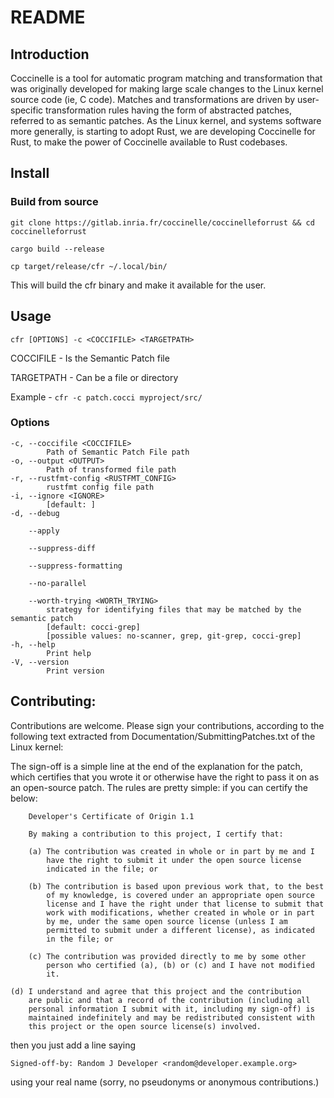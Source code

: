 # README

## Introduction

Coccinelle is a tool for automatic program matching and transformation that
was originally developed for making large scale changes to the Linux kernel
source code (ie, C code).  Matches and transformations are driven by
user-specific transformation rules having the form of abstracted patches,
referred to as semantic patches. As the Linux kernel, and systems software
more generally, is starting to adopt Rust, we are developing Coccinelle for
Rust, to make the power of Coccinelle available to Rust codebases.

## Install

### Build from source

`git clone https://gitlab.inria.fr/coccinelle/coccinelleforrust && cd coccinelleforrust`

`cargo build --release`

`cp target/release/cfr ~/.local/bin/`

This will build the cfr binary and make it available for the user.

## Usage

    cfr [OPTIONS] -c <COCCIFILE> <TARGETPATH>


COCCIFILE - Is the Semantic Patch file

TARGETPATH - Can be a file or directory

Example - `cfr -c patch.cocci myproject/src/`

### Options

    -c, --coccifile <COCCIFILE>
            Path of Semantic Patch File path
    -o, --output <OUTPUT>
            Path of transformed file path
    -r, --rustfmt-config <RUSTFMT_CONFIG>
            rustfmt config file path
    -i, --ignore <IGNORE>
            [default: ]
    -d, --debug
            
        --apply
            
        --suppress-diff
            
        --suppress-formatting
            
        --no-parallel
            
        --worth-trying <WORTH_TRYING>
            strategy for identifying files that may be matched by the semantic patch 
            [default: cocci-grep] 
            [possible values: no-scanner, grep, git-grep, cocci-grep]
    -h, --help
            Print help
    -V, --version
            Print version

## Contributing:

Contributions are welcome.  Please sign your contributions, according to
the following text extracted from Documentation/SubmittingPatches.txt of
the Linux kernel:

The sign-off is a simple line at the end of the explanation for the
patch, which certifies that you wrote it or otherwise have the right to
pass it on as an open-source patch.  The rules are pretty simple: if you
can certify the below:

        Developer's Certificate of Origin 1.1

        By making a contribution to this project, I certify that:

        (a) The contribution was created in whole or in part by me and I
            have the right to submit it under the open source license
            indicated in the file; or

        (b) The contribution is based upon previous work that, to the best
            of my knowledge, is covered under an appropriate open source
            license and I have the right under that license to submit that
            work with modifications, whether created in whole or in part
            by me, under the same open source license (unless I am
            permitted to submit under a different license), as indicated
            in the file; or

        (c) The contribution was provided directly to me by some other
            person who certified (a), (b) or (c) and I have not modified
            it.

	(d) I understand and agree that this project and the contribution
	    are public and that a record of the contribution (including all
	    personal information I submit with it, including my sign-off) is
	    maintained indefinitely and may be redistributed consistent with
	    this project or the open source license(s) involved.

then you just add a line saying

	Signed-off-by: Random J Developer <random@developer.example.org>

using your real name (sorry, no pseudonyms or anonymous contributions.)
